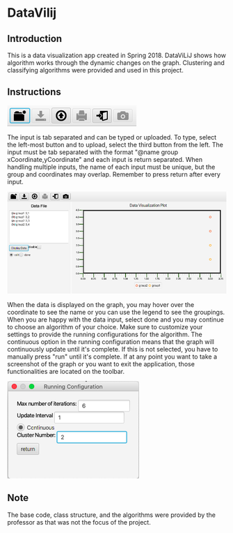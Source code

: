 # DataVilij

<h2>Introduction</h2>
This is a data visualization app created in Spring 2018. DataViLiJ shows how algorithm works through the dynamic changes on the graph. Clustering and classifying algorithms were provided and used in this project. 

<h2>Instructions</h2>

![](images/navBar.png)

The input is tab separated and can be typed or uploaded. To type, select the left-most button and to upload, select the third button from the left. The input must be tab separated with the format "@name group xCoordinate,yCoordinate" and each input is return separated. When handling multiple inputs, the name of each input must be unique, but the group and coordinates may overlap. Remember to press return after every input.

![](images/dataInput.png)

When the data is displayed on the graph, you may hover over the coordinate to see the name or you can use the legend to see the groupings. When you are happy with the data input, select done and you may continue to choose an algorithm of your choice. Make sure to customize your settings to provide the running configurations for the algorithm. The continuous option in the running configuration means that the graph will continuously update until it's complete. If this is not selected, you have to manually press "run" until it's complete. If at any point you want to take a screenshot of the graph or you want to exit the application, those functionalities are located on the toolbar.

![](images/congif.png)

<h2>Note</h2>
The base code, class structure, and the algorithms were provided by the professor as that was not the focus of the project. 


